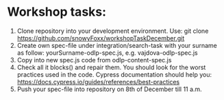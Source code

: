 # Workshop tasks:
1. Clone repository into your development environment. Use: git clone https://github.com/snowyFoxx/workshopTaskDecember.git
2. Create own spec-file under integration/search-task with your surname as follow: yourSurname-odlp-spec.js, e.g. vajdova-odlp-spec.js
3. Copy into new spec.js code from odlp-content-spec.js
4. Check all it blocks() and repair them. You should look for the worst practices used in the code. Cypress documentation should help you: https://docs.cypress.io/guides/references/best-practices
5. Push your spec-file into repository on 8th of December till 11 a.m.
